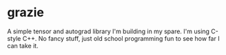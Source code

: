 # grazie
A simple tensor and autograd library I'm building in my spare. I'm using C-style C++. No fancy stuff, just old school programming fun to see how far I can take it.
